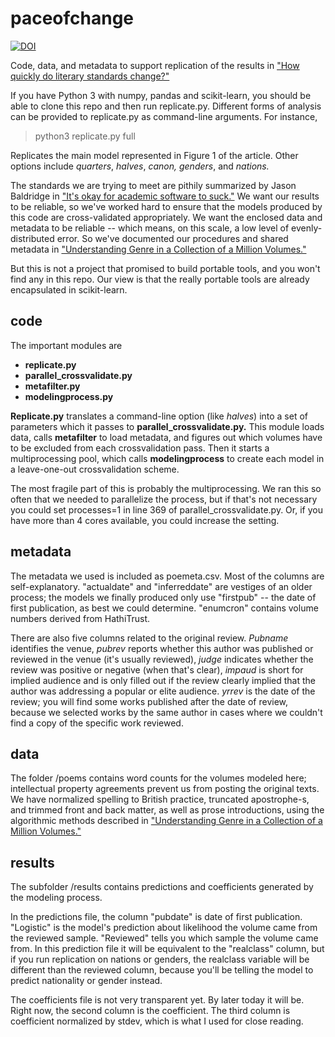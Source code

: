 paceofchange
============

[![DOI](https://zenodo.org/badge/19804/tedunderwood/paceofchange.svg)](https://zenodo.org/badge/latestdoi/19804/tedunderwood/paceofchange)

Code, data, and metadata to support replication of the results in ["How quickly do literary standards change?"](http://figshare.com/articles/How_Quickly_Do_Literary_Standards_Change_/1418394)

If you have Python 3 with numpy, pandas and scikit-learn, you should be able to clone this repo and then run replicate.py. Different forms of analysis can be provided to replicate.py as command-line arguments. For instance,

> python3 replicate.py full

Replicates the main model represented in Figure 1 of the article. Other options include *quarters*, *halves*, *canon,* *genders*, and *nations.*

The standards we are trying to meet are pithily summarized by Jason Baldridge in ["It's okay for academic software to suck."](https://bcomposes.wordpress.com/2015/05/07/its-okay-for-academic-software-to-suck/) We want our results to be reliable, so we've worked hard to ensure that the models produced by this code are cross-validated appropriately. We want the enclosed data and metadata to be reliable -- which means, on this scale, a low level of evenly-distributed error. So we've documented our procedures and shared metadata in ["Understanding Genre in a Collection of a Million Volumes."](http://figshare.com/articles/Understanding_Genre_in_a_Collection_of_a_Million_Volumes_Interim_Report/1281251)

But this is not a project that promised to build portable tools, and you won't find any in this repo. Our view is that the really portable tools are already encapsulated in scikit-learn.

code
----

The important modules are

- **replicate.py**
- **parallel_crossvalidate.py**
- **metafilter.py**
- **modelingprocess.py**

**Replicate.py** translates a command-line option (like *halves*) into a set of parameters which it passes to **parallel_crossvalidate.py.** This module loads data, calls **metafilter** to load metadata, and figures out which volumes have to be excluded from each crossvalidation pass. Then it starts a multiprocessing pool, which calls **modelingprocess** to create each model in a leave-one-out crossvalidation scheme.

The most fragile part of this is probably the multiprocessing. We ran this so often that we needed to parallelize the process, but if that's not necessary you could set processes=1 in line 369 of parallel_crossvalidate.py. Or, if you have more than 4 cores available, you could increase the setting.

metadata
--------

The metadata we used is included as poemeta.csv. Most of the columns are self-explanatory. "actualdate" and "inferreddate" are vestiges of an older process; the models we finally produced only use "firstpub" -- the date of first publication, as best we could determine. "enumcron" contains volume numbers derived from HathiTrust.

There are also five columns related to the original review. *Pubname* identifies the venue, *pubrev* reports whether this author was published or reviewed in the venue (it's usually reviewed), *judge* indicates whether the review was positive or negative (when that's clear), *impaud* is short for implied audience and is only filled out if the review clearly implied that the author was addressing a popular or elite audience. *yrrev* is the date of the review; you will find some works published after the date of review, because we selected works by the same author in cases where we couldn't find a copy of the specific work reviewed.

data
----

The folder /poems contains word counts for the volumes modeled here; intellectual property agreements prevent us from posting the original texts. We have normalized spelling to British practice, truncated apostrophe-s, and trimmed front and back matter, as well as prose introductions, using the algorithmic methods described in ["Understanding Genre in a Collection of a Million Volumes."](http://figshare.com/articles/Understanding_Genre_in_a_Collection_of_a_Million_Volumes_Interim_Report/1281251)

results
-------

The subfolder /results contains predictions and coefficients generated by the modeling process.

In the predictions file, the column "pubdate" is date of first publication. "Logistic" is the model's prediction about likelihood the volume came from the reviewed sample. "Reviewed" tells you  which sample the volume came from. In this prediction file it will be equivalent to the "realclass" column, but if you run replication on nations or genders, the realclass variable will be different than the reviewed column, because you'll be telling the model to predict nationality or gender instead.

The coefficients file is not very transparent yet. By later today it will be. Right now, the second column is the coefficient. The third column is coefficient normalized by stdev, which is what I used for close reading.
